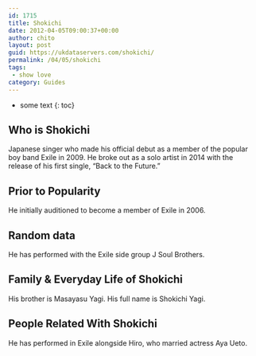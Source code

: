 ```yaml
---
id: 1715
title: Shokichi
date: 2012-04-05T09:00:37+00:00
author: chito
layout: post
guid: https://ukdataservers.com/shokichi/
permalink: /04/05/shokichi
tags:
 - show love
category: Guides
---
```


* some text
{: toc}
          
          
## Who is  Shokichi
                  
                  
                  
Japanese singer who made his official debut as a member of the popular boy band Exile in 2009. He broke out as a solo artist in 2014 with the release of his first single, &#8220;Back to the Future.&#8221;
                  
                
                
                
## Prior to Popularity 
                  
                  
                  
He initially auditioned to become a member of Exile in 2006.
                  
                
                
                
## Random data 
                  
                  
                  
He has performed with the Exile side group J Soul Brothers.
                  
                
                
                
## Family & Everyday Life of Shokichi
                  
                  
                  
His brother is Masayasu Yagi. His full name is Shokichi Yagi.
                  
                
                
                
## People Related With  Shokichi
                  
                  
                  
He has performed in Exile alongside Hiro, who married actress Aya Ueto.
                  
                
              
            
          
          
          
    
    
  
